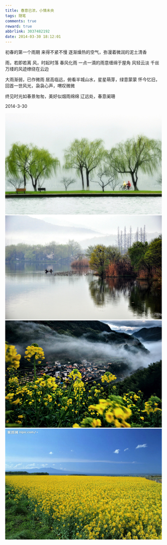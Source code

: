 ```yaml
---
title: 春意已浓，小情未央
tags: 随笔
comments: true
reward: true
abbrlink: 3037482192
date: 2014-03-30 18:12:01
---
```

初春的第一个雨期
来得不紧不慢
逐渐燥热的空气，弥漫着微润的泥土清香
<!-- more -->

雨，若即若离
风，时起时落
春风化雨
一点一滴的雨意缠绵于屋角
风轻云淡
千丝万缕的风迹缭绕在云边

大雨渐弱，已作微雨
居高临远，俯看半城山水，星星萌芽，绿意蒙蒙
怀今忆旧，回首一世风光，袅袅心声，喟叹微微

终见时光如春景匆匆，美好似烟雨绵绵
辽远处，春意阑珊

2014-3-30

![p1](/assets/img/9b411488102467.jpg)
![p2](/assets/img/27a71488102612.jpg)
![p3](/assets/img/66011488102643.jpg)
![p4](/assets/img/8ba21488102677.jpg)